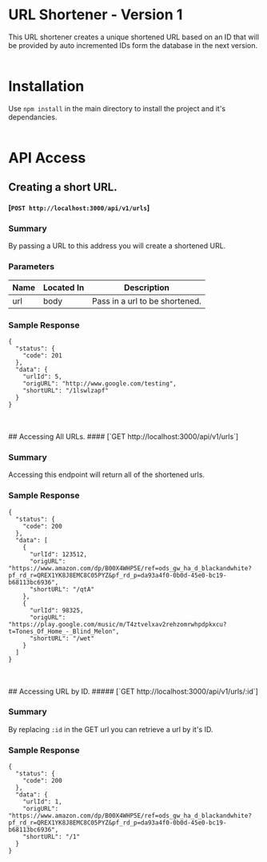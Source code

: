 # URL Shortener - Version 1
This URL shortener creates a unique shortened URL based on an ID that will be provided by auto incremented IDs form the database in the next version.
<br>
<br>
# Installation
Use `npm install` in the main directory to install the project and it's dependancies.
<br>
<br>
# API Access

## Creating a short URL.
#### [`POST http://localhost:3000/api/v1/urls`]

### Summary
By passing a URL to this address you will create a shortened URL.

### Parameters
  Name  |  Located In  |  Description
--------|--------------|-------------
   url  |     body     |  Pass in a url to be shortened.

### Sample Response
```
{
  "status": {
    "code": 201
  },
  "data": {
    "urlId": 5,
    "origURL": "http://www.google.com/testing",
    "shortURL": "/1lswlzapf"
  }
}
```
<br>
<br>
## Accessing All URLs.
#### [`GET http://localhost:3000/api/v1/urls`]

### Summary
Accessing this endpoint will return all of the shortened urls.

### Sample Response
```
{
  "status": {
    "code": 200
  },
  "data": [
    {
      "urlId": 123512,
      "origURL": "https://www.amazon.com/dp/B00X4WHP5E/ref=ods_gw_ha_d_blackandwhite?pf_rd_r=QREX1YK8J8EMC8C05PYZ&pf_rd_p=da93a4f0-0b0d-45e0-bc19-b68113bc6936",
      "shortURL": "/qtA"
    },
    {
      "urlId": 98325,
      "origURL": "https://play.google.com/music/m/T4ztvelxav2rehzomrwhpdpkxcu?t=Tones_Of_Home_-_Blind_Melon",
      "shortURL": "/wet"
    }
  ]
}
```
<br>
<br>
## Accessing URL by ID.
##### [`GET http://localhost:3000/api/v1/urls/:id`]

### Summary
By replacing `:id` in the GET url you can retrieve a url by it's ID.

### Sample Response
```
{
  "status": {
    "code": 200
  },
  "data": {
    "urlId": 1,
    "origURL": "https://www.amazon.com/dp/B00X4WHP5E/ref=ods_gw_ha_d_blackandwhite?pf_rd_r=QREX1YK8J8EMC8C05PYZ&pf_rd_p=da93a4f0-0b0d-45e0-bc19-b68113bc6936",
    "shortURL": "/1"
  }
}
```